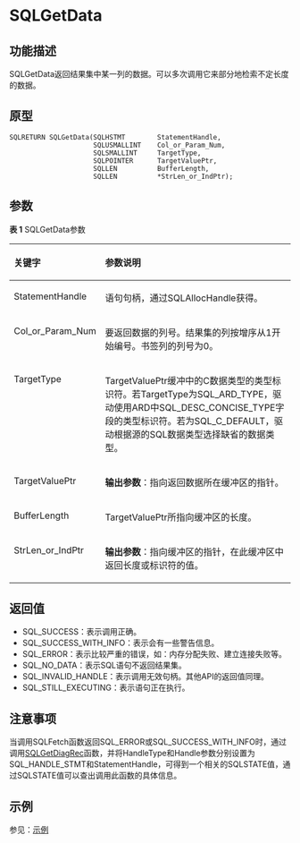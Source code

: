 # SQLGetData<a name="ZH-CN_TOPIC_0242371453"></a>

## 功能描述<a name="zh-cn_topic_0238272899_zh-cn_topic_0237120429_zh-cn_topic_0059778461_s4c79ae112a6f415a9fed38561c46eebc"></a>

SQLGetData返回结果集中某一列的数据。可以多次调用它来部分地检索不定长度的数据。

## 原型<a name="zh-cn_topic_0238272899_zh-cn_topic_0237120429_zh-cn_topic_0059778461_s44941944b9a4473f82bcf2a103906e25"></a>

```
SQLRETURN SQLGetData(SQLHSTMT        StatementHandle,
                     SQLUSMALLINT    Col_or_Param_Num,
                     SQLSMALLINT     TargetType,
                     SQLPOINTER      TargetValuePtr,
                     SQLLEN          BufferLength,
                     SQLLEN          *StrLen_or_IndPtr);
```

## 参数<a name="zh-cn_topic_0238272899_zh-cn_topic_0237120429_zh-cn_topic_0059778461_s6034c283c1954e118e141f899e1e1e3c"></a>

**表 1**  SQLGetData参数

<a name="zh-cn_topic_0238272899_zh-cn_topic_0237120429_zh-cn_topic_0059778461_t08910fa922fb482eb98845919c52785a"></a>
<table><thead align="left"><tr id="zh-cn_topic_0238272899_zh-cn_topic_0237120429_zh-cn_topic_0059778461_r2508a683ee7f42e2bd834ea3257ac342"><th class="cellrowborder" valign="top" width="26.040000000000003%" id="mcps1.2.3.1.1"><p id="zh-cn_topic_0238272899_zh-cn_topic_0237120429_zh-cn_topic_0059778461_a5a104b2657f046969ed5569992b0c911"><a name="zh-cn_topic_0238272899_zh-cn_topic_0237120429_zh-cn_topic_0059778461_a5a104b2657f046969ed5569992b0c911"></a><a name="zh-cn_topic_0238272899_zh-cn_topic_0237120429_zh-cn_topic_0059778461_a5a104b2657f046969ed5569992b0c911"></a><strong id="zh-cn_topic_0238272899_zh-cn_topic_0237120429_zh-cn_topic_0059778461_a3f9a72ce57fb40a6827c4ea699ae2ba8"><a name="zh-cn_topic_0238272899_zh-cn_topic_0237120429_zh-cn_topic_0059778461_a3f9a72ce57fb40a6827c4ea699ae2ba8"></a><a name="zh-cn_topic_0238272899_zh-cn_topic_0237120429_zh-cn_topic_0059778461_a3f9a72ce57fb40a6827c4ea699ae2ba8"></a>关键字</strong></p>
</th>
<th class="cellrowborder" valign="top" width="73.96000000000001%" id="mcps1.2.3.1.2"><p id="zh-cn_topic_0238272899_zh-cn_topic_0237120429_zh-cn_topic_0059778461_ae3c86bea30f44b6e9769831d56221748"><a name="zh-cn_topic_0238272899_zh-cn_topic_0237120429_zh-cn_topic_0059778461_ae3c86bea30f44b6e9769831d56221748"></a><a name="zh-cn_topic_0238272899_zh-cn_topic_0237120429_zh-cn_topic_0059778461_ae3c86bea30f44b6e9769831d56221748"></a><strong id="zh-cn_topic_0238272899_zh-cn_topic_0237120429_zh-cn_topic_0059778461_a1e6fdd37c7754fb1a035e9af237e941c"><a name="zh-cn_topic_0238272899_zh-cn_topic_0237120429_zh-cn_topic_0059778461_a1e6fdd37c7754fb1a035e9af237e941c"></a><a name="zh-cn_topic_0238272899_zh-cn_topic_0237120429_zh-cn_topic_0059778461_a1e6fdd37c7754fb1a035e9af237e941c"></a>参数说明</strong></p>
</th>
</tr>
</thead>
<tbody><tr id="zh-cn_topic_0238272899_zh-cn_topic_0237120429_zh-cn_topic_0059778461_r0d368665814c4b238ddb32a049d82a0d"><td class="cellrowborder" valign="top" width="26.040000000000003%" headers="mcps1.2.3.1.1 "><p id="zh-cn_topic_0238272899_zh-cn_topic_0237120429_zh-cn_topic_0059778461_a880530243d4e498fb6b76bd77a3093ce"><a name="zh-cn_topic_0238272899_zh-cn_topic_0237120429_zh-cn_topic_0059778461_a880530243d4e498fb6b76bd77a3093ce"></a><a name="zh-cn_topic_0238272899_zh-cn_topic_0237120429_zh-cn_topic_0059778461_a880530243d4e498fb6b76bd77a3093ce"></a>StatementHandle</p>
</td>
<td class="cellrowborder" valign="top" width="73.96000000000001%" headers="mcps1.2.3.1.2 "><p id="zh-cn_topic_0238272899_zh-cn_topic_0237120429_zh-cn_topic_0059778461_a20e5de3767184b4c8f663421d6a024d0"><a name="zh-cn_topic_0238272899_zh-cn_topic_0237120429_zh-cn_topic_0059778461_a20e5de3767184b4c8f663421d6a024d0"></a><a name="zh-cn_topic_0238272899_zh-cn_topic_0237120429_zh-cn_topic_0059778461_a20e5de3767184b4c8f663421d6a024d0"></a>语句句柄，通过SQLAllocHandle获得。</p>
</td>
</tr>
<tr id="zh-cn_topic_0238272899_zh-cn_topic_0237120429_zh-cn_topic_0059778461_rfe14a18985d9482b895a507a0f951600"><td class="cellrowborder" valign="top" width="26.040000000000003%" headers="mcps1.2.3.1.1 "><p id="zh-cn_topic_0238272899_zh-cn_topic_0237120429_zh-cn_topic_0059778461_ab3db05e49dc94c47af5e94bc33d3687b"><a name="zh-cn_topic_0238272899_zh-cn_topic_0237120429_zh-cn_topic_0059778461_ab3db05e49dc94c47af5e94bc33d3687b"></a><a name="zh-cn_topic_0238272899_zh-cn_topic_0237120429_zh-cn_topic_0059778461_ab3db05e49dc94c47af5e94bc33d3687b"></a>Col_or_Param_Num</p>
</td>
<td class="cellrowborder" valign="top" width="73.96000000000001%" headers="mcps1.2.3.1.2 "><p id="zh-cn_topic_0238272899_zh-cn_topic_0237120429_zh-cn_topic_0059778461_af40a50cb91c4404b854dccc0c604c9b3"><a name="zh-cn_topic_0238272899_zh-cn_topic_0237120429_zh-cn_topic_0059778461_af40a50cb91c4404b854dccc0c604c9b3"></a><a name="zh-cn_topic_0238272899_zh-cn_topic_0237120429_zh-cn_topic_0059778461_af40a50cb91c4404b854dccc0c604c9b3"></a>要返回数据的列号。结果集的列按增序从1开始编号。书签列的列号为0。</p>
</td>
</tr>
<tr id="zh-cn_topic_0238272899_zh-cn_topic_0237120429_zh-cn_topic_0059778461_r23c8324e42b340e8b37a24a27cca9c95"><td class="cellrowborder" valign="top" width="26.040000000000003%" headers="mcps1.2.3.1.1 "><p id="zh-cn_topic_0238272899_zh-cn_topic_0237120429_zh-cn_topic_0059778461_a903c3136e8e9429d8e9539b4845b7213"><a name="zh-cn_topic_0238272899_zh-cn_topic_0237120429_zh-cn_topic_0059778461_a903c3136e8e9429d8e9539b4845b7213"></a><a name="zh-cn_topic_0238272899_zh-cn_topic_0237120429_zh-cn_topic_0059778461_a903c3136e8e9429d8e9539b4845b7213"></a>TargetType</p>
</td>
<td class="cellrowborder" valign="top" width="73.96000000000001%" headers="mcps1.2.3.1.2 "><p id="zh-cn_topic_0238272899_zh-cn_topic_0237120429_zh-cn_topic_0059778461_adcda8574a802420ea929deafa9a6141c"><a name="zh-cn_topic_0238272899_zh-cn_topic_0237120429_zh-cn_topic_0059778461_adcda8574a802420ea929deafa9a6141c"></a><a name="zh-cn_topic_0238272899_zh-cn_topic_0237120429_zh-cn_topic_0059778461_adcda8574a802420ea929deafa9a6141c"></a>TargetValuePtr缓冲中的C数据类型的类型标识符。若TargetType为SQL_ARD_TYPE，驱动使用ARD中SQL_DESC_CONCISE_TYPE字段的类型标识符。若为SQL_C_DEFAULT，驱动根据源的SQL数据类型选择缺省的数据类型。</p>
</td>
</tr>
<tr id="zh-cn_topic_0238272899_zh-cn_topic_0237120429_zh-cn_topic_0059778461_r372fa74235c64468a6983897427799dd"><td class="cellrowborder" valign="top" width="26.040000000000003%" headers="mcps1.2.3.1.1 "><p id="zh-cn_topic_0238272899_zh-cn_topic_0237120429_zh-cn_topic_0059778461_ae4ae78a65c8141d1bfd385c483d28dc8"><a name="zh-cn_topic_0238272899_zh-cn_topic_0237120429_zh-cn_topic_0059778461_ae4ae78a65c8141d1bfd385c483d28dc8"></a><a name="zh-cn_topic_0238272899_zh-cn_topic_0237120429_zh-cn_topic_0059778461_ae4ae78a65c8141d1bfd385c483d28dc8"></a>TargetValuePtr</p>
</td>
<td class="cellrowborder" valign="top" width="73.96000000000001%" headers="mcps1.2.3.1.2 "><p id="zh-cn_topic_0238272899_zh-cn_topic_0237120429_zh-cn_topic_0059778461_a833d8f5bcf634f64850d34eafe8a61ed"><a name="zh-cn_topic_0238272899_zh-cn_topic_0237120429_zh-cn_topic_0059778461_a833d8f5bcf634f64850d34eafe8a61ed"></a><a name="zh-cn_topic_0238272899_zh-cn_topic_0237120429_zh-cn_topic_0059778461_a833d8f5bcf634f64850d34eafe8a61ed"></a><strong id="zh-cn_topic_0238272899_zh-cn_topic_0237120429_zh-cn_topic_0059778461_a6d910f8795dd4db990901b288c0ab9e1"><a name="zh-cn_topic_0238272899_zh-cn_topic_0237120429_zh-cn_topic_0059778461_a6d910f8795dd4db990901b288c0ab9e1"></a><a name="zh-cn_topic_0238272899_zh-cn_topic_0237120429_zh-cn_topic_0059778461_a6d910f8795dd4db990901b288c0ab9e1"></a>输出参数</strong>：指向返回数据所在缓冲区的指针。</p>
</td>
</tr>
<tr id="zh-cn_topic_0238272899_zh-cn_topic_0237120429_zh-cn_topic_0059778461_r02cc41e13770477a8f264baa588d824d"><td class="cellrowborder" valign="top" width="26.040000000000003%" headers="mcps1.2.3.1.1 "><p id="zh-cn_topic_0238272899_zh-cn_topic_0237120429_zh-cn_topic_0059778461_aa2cdd32624f44a099427e2dc8ad515e7"><a name="zh-cn_topic_0238272899_zh-cn_topic_0237120429_zh-cn_topic_0059778461_aa2cdd32624f44a099427e2dc8ad515e7"></a><a name="zh-cn_topic_0238272899_zh-cn_topic_0237120429_zh-cn_topic_0059778461_aa2cdd32624f44a099427e2dc8ad515e7"></a>BufferLength</p>
</td>
<td class="cellrowborder" valign="top" width="73.96000000000001%" headers="mcps1.2.3.1.2 "><p id="zh-cn_topic_0238272899_zh-cn_topic_0237120429_zh-cn_topic_0059778461_a6e075ecd6ab54022a4f257a7a417807a"><a name="zh-cn_topic_0238272899_zh-cn_topic_0237120429_zh-cn_topic_0059778461_a6e075ecd6ab54022a4f257a7a417807a"></a><a name="zh-cn_topic_0238272899_zh-cn_topic_0237120429_zh-cn_topic_0059778461_a6e075ecd6ab54022a4f257a7a417807a"></a>TargetValuePtr所指向缓冲区的长度。</p>
</td>
</tr>
<tr id="zh-cn_topic_0238272899_zh-cn_topic_0237120429_zh-cn_topic_0059778461_r1d1639046e684c6bbccc0a5eda96aad6"><td class="cellrowborder" valign="top" width="26.040000000000003%" headers="mcps1.2.3.1.1 "><p id="zh-cn_topic_0238272899_zh-cn_topic_0237120429_zh-cn_topic_0059778461_af21961aaeecb4635b19a06814d1451b4"><a name="zh-cn_topic_0238272899_zh-cn_topic_0237120429_zh-cn_topic_0059778461_af21961aaeecb4635b19a06814d1451b4"></a><a name="zh-cn_topic_0238272899_zh-cn_topic_0237120429_zh-cn_topic_0059778461_af21961aaeecb4635b19a06814d1451b4"></a>StrLen_or_IndPtr</p>
</td>
<td class="cellrowborder" valign="top" width="73.96000000000001%" headers="mcps1.2.3.1.2 "><p id="zh-cn_topic_0238272899_zh-cn_topic_0237120429_zh-cn_topic_0059778461_ab94e44beb6d448129a509b6cfc39fde1"><a name="zh-cn_topic_0238272899_zh-cn_topic_0237120429_zh-cn_topic_0059778461_ab94e44beb6d448129a509b6cfc39fde1"></a><a name="zh-cn_topic_0238272899_zh-cn_topic_0237120429_zh-cn_topic_0059778461_ab94e44beb6d448129a509b6cfc39fde1"></a><strong id="zh-cn_topic_0238272899_zh-cn_topic_0237120429_zh-cn_topic_0059778461_afdac6251fcf84e25be35b5fffc947a8e"><a name="zh-cn_topic_0238272899_zh-cn_topic_0237120429_zh-cn_topic_0059778461_afdac6251fcf84e25be35b5fffc947a8e"></a><a name="zh-cn_topic_0238272899_zh-cn_topic_0237120429_zh-cn_topic_0059778461_afdac6251fcf84e25be35b5fffc947a8e"></a>输出参数</strong>：指向缓冲区的指针，在此缓冲区中返回长度或标识符的值。</p>
</td>
</tr>
</tbody>
</table>

## 返回值<a name="zh-cn_topic_0238272899_zh-cn_topic_0237120429_zh-cn_topic_0059778461_saaafb13e1b624682bc1d09efa9d415d4"></a>

-   SQL\_SUCCESS：表示调用正确。
-   SQL\_SUCCESS\_WITH\_INFO：表示会有一些警告信息。
-   SQL\_ERROR：表示比较严重的错误，如：内存分配失败、建立连接失败等。
-   SQL\_NO\_DATA：表示SQL语句不返回结果集。
-   SQL\_INVALID\_HANDLE：表示调用无效句柄。其他API的返回值同理。
-   SQL\_STILL\_EXECUTING：表示语句正在执行。

## 注意事项<a name="zh-cn_topic_0238272899_zh-cn_topic_0237120429_zh-cn_topic_0059778461_s46dd381571fd497484a5e93a075e5643"></a>

当调用SQLFetch函数返回SQL\_ERROR或SQL\_SUCCESS\_WITH\_INFO时，通过调用[SQLGetDiagRec](SQLGetDiagRec.md#ZH-CN_TOPIC_0242371454)函数，并将HandleType和Handle参数分别设置为SQL\_HANDLE\_STMT和StatementHandle，可得到一个相关的SQLSTATE值，通过SQLSTATE值可以查出调用此函数的具体信息。

## 示例<a name="zh-cn_topic_0238272899_zh-cn_topic_0237120429_zh-cn_topic_0059778461_s69654c27e011474aa33ede59ff0961b8"></a>

参见：[示例](示例.md#ZH-CN_TOPIC_0242377033)

